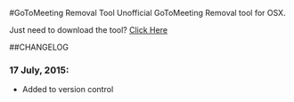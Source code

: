 #GoToMeeting Removal Tool
Unofficial GoToMeeting Removal tool for OSX.  

Just need to download the tool? [Click Here](https://citrix.sharefile.com/d-s970035a3af249c18)  

##CHANGELOG
### 17 July, 2015:  
* Added to version control
